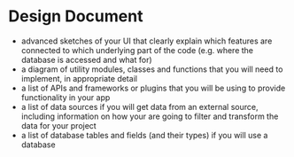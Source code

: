 # Design Document

* advanced sketches of your UI that clearly explain which features are connected to which underlying part of the code (e.g. where the database is accessed and what for)
* a diagram of utility modules, classes and functions that you will need to implement, in appropriate detail
* a list of APIs and frameworks or plugins that you will be using to provide functionality in your app
* a list of data sources if you will get data from an external source, including information on how your are going to filter and transform the data for your project
* a list of database tables and fields (and their types) if you will use a database

